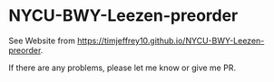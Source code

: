 # NYCU-BWY-Leezen-preorder

See Website from https://timjeffrey10.github.io/NYCU-BWY-Leezen-preorder.

If there are any problems, please let me know or give me PR.
